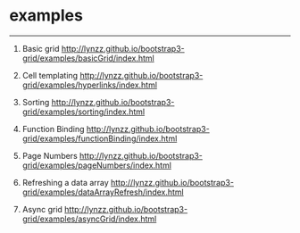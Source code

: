 # examples

---

1. Basic grid
<http://lynzz.github.io/bootstrap3-grid/examples/basicGrid/index.html>

2. Cell templating
<http://lynzz.github.io/bootstrap3-grid/examples/hyperlinks/index.html>

3. Sorting
<http://lynzz.github.io/bootstrap3-grid/examples/sorting/index.html>

4. Function Binding
<http://lynzz.github.io/bootstrap3-grid/examples/functionBinding/index.html>

5. Page Numbers
<http://lynzz.github.io/bootstrap3-grid/examples/pageNumbers/index.html>

6. Refreshing a data array
<http://lynzz.github.io/bootstrap3-grid/examples/dataArrayRefresh/index.html>

7. Async grid
<http://lynzz.github.io/bootstrap3-grid/examples/asyncGrid/index.html>